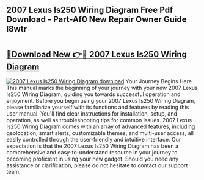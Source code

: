 ## 2007 Lexus Is250 Wiring Diagram Free Pdf Download - Part-Af0 New Repair Owner Guide l8wtr

# <h2><a href="http://dfoud3.blite.top/?on=2007+Lexus+Is250+Wiring+Diagram">🔗Download New 👉🔴 2007 Lexus Is250 Wiring Diagram</a></h2>

[![2007 Lexus Is250 Wiring Diagram download](https://i.imgur.com/lujVjoI.png)](http://dfoud3.blite.top/?on=2007+Lexus+Is250+Wiring+Diagram)
Your Journey Begins Here This manual marks the beginning of your journey with your new 2007 Lexus Is250 Wiring Diagram, guiding you towards successful operation and enjoyment. Before you begin using your 2007 Lexus Is250 Wiring Diagram, please familiarize yourself with its functions and features by reading this user manual. You'll find clear instructions for installation, setup, and operation, as well as troubleshooting tips for common issues. 2007 Lexus Is250 Wiring Diagram comes with an array of advanced features, including geolocation, smart alerts, customizable themes, and multi-user access, all easily controlled through the user-friendly and intuitive interface. Our expectation is that the 2007 Lexus Is250 Wiring Diagram has been a comprehensive and easy-to-understand resource in your journey to becoming proficient in using your new gadget. Should you need any assistance or clarification, please do not hesitate to contact our support team.
